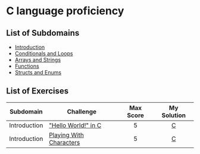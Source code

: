 # C language proficiency

## List of Subdomains
- [Introduction](Introduction)
- [Conditionals and Loops](ConditionalsAndLoops)
- [Arrays and Strings](ArraysAndStrings)
- [Functions](Functions)
- [Structs and Enums](StructsAndEnums)

## List of Exercises
| Subdomain | Challenge | Max Score | My Solution |
|---|---|:---:|:---:|
| Introduction | ["Hello World!" in C](https://www.hackerrank.com/challenges/hello-world-c/)| 5 |[C](Introduction/hello-world-c.c) |
| Introduction | [Playing With Characters](https://www.hackerrank.com/challenges/playing-with-characters/)| 5 |[C](Introduction/playing-with-characters.c) |

<!-- | Subdmain | [ExerciseName]()| 10 |[C]() | -->
